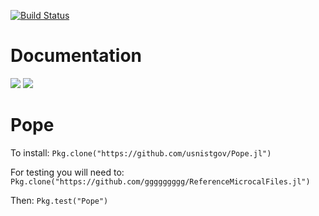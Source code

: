 [![Build Status](https://travis-ci.org/usnistgov/Pope.jl.svg?branch=master)](https://travis-ci.org/usnistgov/Pope.jl)

# Documentation
[![](https://img.shields.io/badge/docs-latest-blue.svg)](https://usnistgov.github.io/Pope.jl/latest)
[![](https://img.shields.io/badge/docs-stable-blue.svg)](https://usnistgov.github.io/Pope.jl/stable)

# Pope
To install:
`Pkg.clone("https://github.com/usnistgov/Pope.jl")`

For testing you will need to:
`Pkg.clone("https://github.com/ggggggggg/ReferenceMicrocalFiles.jl")`

Then:
`Pkg.test("Pope")`
